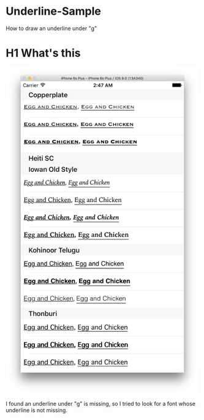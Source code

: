 # Underline-Sample
How to draw an underline under "g"

# H1 What's this

![Screenshot](https://raw.githubusercontent.com/ueda-keisuke/Underline-Sample/master/Underline-Sample/underline.png)

I found an underline under "g" is missing, so I tried to look for a font whose underline is not missing.
